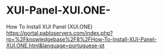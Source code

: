 # XUI-Panel-XUI.ONE-
How To Install XUI Panel (XUI.ONE)
https://portal.pabloservers.com/index.php?rp=%2Fknowledgebase%2F8%2FHow-To-Install-XUI-Panel-XUI.ONE.html&language=portuguese-pt
